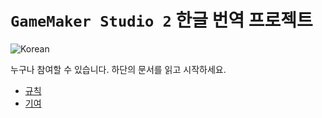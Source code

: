 # `GameMaker Studio 2` 한글 번역 프로젝트

![Korean](https://github.com/iconstudio/gms2-translation-korean/workflows/Korean/badge.svg)

누구나 참여할 수 있습니다. 하단의 문서를 읽고 시작하세요.

- [규칙](CODE_OF_CONDUCT.md)
- [기여](CONTRIBUTING.md)
